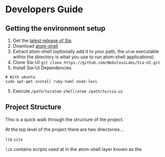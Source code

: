 # Developers Guide

## Getting the environment setup

1. Get the [latest release of Sia](TODO)
2. Download [atom-shell](https://github.com/atom/atom-shell/releases)
3. Extract atom-shell (optionally add it to your path, the `atom` executable within the directory is what you use to run atom-shell applications)
3. Clone Sia-UI `git clone https://github.com/NebulousLabs/Sia-UI.git`
4. Install Sia-UI Dependencies
```
# With ubuntu
sudo apt-get install ruby-haml node-less
```
5. Execute `/path/to/atom-shell/atom /path/to/sia-ui`

## Project Structure

This is a quick walk through the structure of the project.

At the top level of the project there are two directories...

`lib`
`site`

`lib` contains scripts used at in the atom-shell layer known as the
